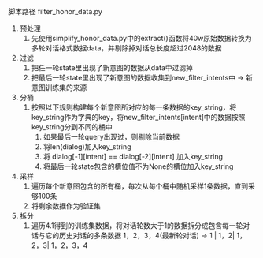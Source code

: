 脚本路径 filter_honor_data.py
1. 预处理
   1. 先使用simplify_honor_data.py中的extract()函数将40w原始数据转换为多轮对话格式数据data，并剔除掉对话总长度超过2048的数据
2. 过滤
   1. 把任一轮state里出现了新意图的数据从data中过滤掉
   2. 把最后一轮state里出现了新意图的数据收集到new_filter_intents中 -> 新意图训练集的来源
3. 分桶
   1. 按照以下规则构建每个新意图所对应的每一条数据的key_string，将key_string作为字典的key，将new_filter_intents[intent]中的数据按照key_string分到不同的桶中
      1. 如果最后一轮query出现过，则剔除当前数据
      2. 将len(dialog)加入key_string
      3. 将 dialog[-1][intent] == dialog[-2][intent] 加入key_string
      4. 将最后一轮state包含的槽位值不为None的槽位加入key_string
4. 采样
   1. 遍历每个新意图包含的所有桶，每次从每个桶中随机采样1条数据，直到采够100条
   2. 将剩余数据作为验证集
5. 拆分
   1. 遍历4.1得到的训练集数据，将对话轮数大于1的数据拆分成包含每一轮对话与它的历史对话的多条数据
   1，2，3，4(最新轮对话) -> 1 | 1，2| 1，2，3| 1，2，3，4
